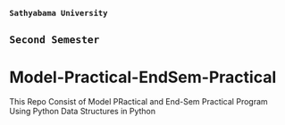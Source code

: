 ### `Sathyabama University`
## `Second Semester`
# Model-Practical-EndSem-Practical
This Repo Consist of Model PRactical and End-Sem Practical Program Using Python 
Data Structures in Python 
